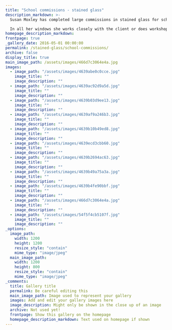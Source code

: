 ```yaml
---
title: "School commissions - stained glass"
description_markdown: >-
  Susan Moxley has completed large commissions in stained glass for schools and institutions as well as smaller works for private homes. Her windows are always instantly recognisable through her use of colour,  line and unique symbolic imagery.

  In all her windows she works closely with the client or does workshops in schools where the children are encouraged to draw their ideas. She often reproduces the children's drawings onto the glass which gives them a feeling of  involvement in a lasting installation. She carries this ancient craft into the contemporary world.
homepage_description_markdown: 
frontpage: true
_gallery_date: 2016-05-01 00:00:00
permalink: /stained-glass/school-commissions/
archive: false
display_title: true
main_image_path: /assets/images/466d7c3064e4a.jpg
images:
  - image_path: "/assets/images/4639abe0c0cce.jpg"
    image_title: ""
    image_description: ""
  - image_path: "/assets/images/4639ac92d9a5d.jpg"
    image_title: ""
    image_description: ""
  - image_path: "/assets/images/4639b03d9ee13.jpg"
    image_title: ""
    image_description: ""
  - image_path: "/assets/images/4639af9a246b3.jpg"
    image_title: ""
    image_description: ""
  - image_path: "/assets/images/4639b10b49ed8.jpg"
    image_title: ""
    image_description: ""
  - image_path: "/assets/images/4639ecd3cbb60.jpg"
    image_title: ""
    image_description: ""
  - image_path: "/assets/images/4639b2694ac63.jpg"
    image_title: ""
    image_description: ""
  - image_path: "/assets/images/4639b49a75a3a.jpg"
    image_title: ""
    image_description: ""
  - image_path: "/assets/images/4639b4fe90bbf.jpg"
    image_title: ""
    image_description: ""
  - image_path: "/assets/images/466d7c3064e4a.jpg"
    image_title: ""
    image_description: ""
  - image_path: "/assets/images/54f5f4cb5107f.jpg"
    image_title: ""
    image_description: ""
_options:
  image_path:
    width: 1200
    height: 1200
    resize_style: "contain"
    mime_type: "image/jpeg"
  main_image_path:
    width: 1200
    height: 800
    resize_style: "contain"
    mime_type: "image/jpeg"
_comments:
  title: Gallery title
  permalink: Be careful editing this
  main_image_path: Image used to represent your gallery
  images: Add and edit your gallery images here
  image_description: Might only be shown in the close up of an image
  archive: Not used yet!
  frontpage: Show this gallery on the homepage
  homepage_description_markdown: Text used on homepage if shown
---
```

